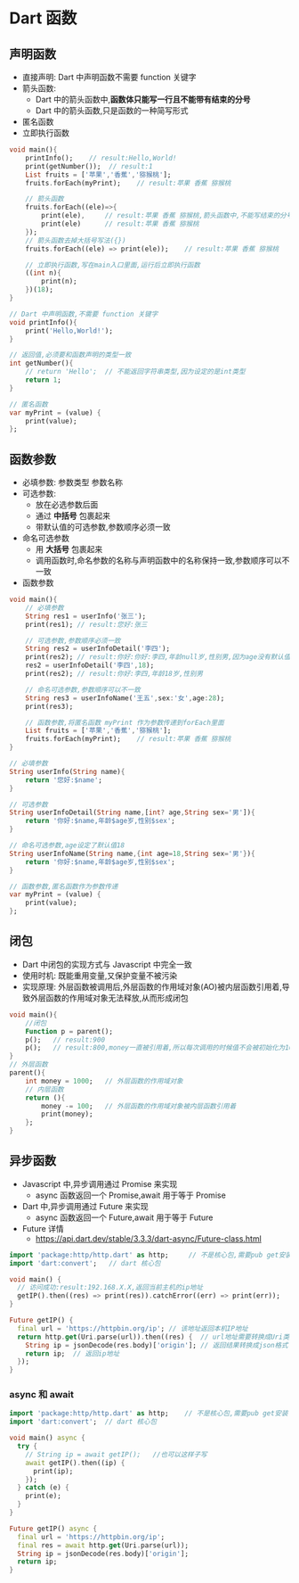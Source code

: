 # Dart 函数

## 声明函数

- 直接声明: Dart 中声明函数不需要 function 关键字
- 箭头函数:
  - Dart 中的箭头函数中,**函数体只能写一行且不能带有结束的分号**
  - Dart 中的箭头函数,只是函数的一种简写形式
- 匿名函数
- 立即执行函数

```dart
void main(){
    printInfo();    // result:Hello,World!
    print(getNumber());  // result:1
    List fruits = ['苹果','香蕉','猕猴桃'];
    fruits.forEach(myPrint);    // result:苹果 香蕉 猕猴桃

    // 箭头函数
    fruits.forEach((ele)=>{
        print(ele),     // result:苹果 香蕉 猕猴桃,箭头函数中,不能写结束的分号(;)
        print(ele)      // result:苹果 香蕉 猕猴桃
    });
    // 箭头函数去掉大括号写法({})
    fruits.forEach((ele) => print(ele));    // result:苹果 香蕉 猕猴桃

    // 立即执行函数,写在main入口里面,运行后立即执行函数
    ((int n){
        print(n);
    })(18);
}

// Dart 中声明函数,不需要 function 关键字
void printInfo(){
    print('Hello,World!');
}

// 返回值,必须要和函数声明的类型一致
int getNumber(){
    // return 'Hello';  // 不能返回字符串类型,因为设定的是int类型
    return 1;
}

// 匿名函数
var myPrint = (value) {
    print(value);
};


```

## 函数参数

- 必填参数: 参数类型 参数名称
- 可选参数:
  - 放在必选参数后面
  - 通过 **中括号** 包裹起来
  - 带默认值的可选参数,参数顺序必须一致
- 命名可选参数
  - 用 **大括号** 包裹起来
  - 调用函数时,命名参数的名称与声明函数中的名称保持一致,参数顺序可以不一致
- 函数参数

```dart
void main(){
    // 必填参数
    String res1 = userInfo('张三');
    print(res1); // result:您好:张三

    // 可选参数,参数顺序必须一致
    String res2 = userInfoDetail('李四');
    print(res2); // result:你好:你好:李四,年龄null岁,性别男,因为age没有默认值,所以为null
    res2 = userInfoDetail('李四',18);
    print(res2); // result:你好:李四,年龄18岁,性别男

    // 命名可选参数,参数顺序可以不一致
    String res3 = userInfoName('王五',sex:'女',age:28);
    print(res3);

    // 函数参数,将匿名函数 myPrint 作为参数传递到forEach里面
    List fruits = ['苹果','香蕉','猕猴桃'];
    fruits.forEach(myPrint);    // result:苹果 香蕉 猕猴桃
}

// 必填参数
String userInfo(String name){
    return '您好:$name';
}

// 可选参数
String userInfoDetail(String name,[int? age,String sex='男']){
    return '你好:$name,年龄$age岁,性别$sex';
}

// 命名可选参数,age设定了默认值18
String userInfoName(String name,{int age=18,String sex='男'}){
    return '你好:$name,年龄$age岁,性别$sex';
}

// 函数参数,匿名函数作为参数传递
var myPrint = (value) {
    print(value);
};
```

## 闭包

- Dart 中闭包的实现方式与 Javascript 中完全一致
- 使用时机: 既能重用变量,又保护变量不被污染
- 实现原理: 外层函数被调用后,外层函数的作用域对象(AO)被内层函数引用着,导致外层函数的作用域对象无法释放,从而形成闭包

```dart
void main(){
    //闭包
    Function p = parent();
    p();   // result:900
    p();   // result:800,money一直被引用着,所以每次调用的时候值不会被初始化为1000
}
// 外层函数
parent(){
    int money = 1000;   // 外层函数的作用域对象
    // 内层函数
    return (){
        money -= 100;   // 外层函数的作用域对象被内层函数引用着
        print(money);
    };
}
```

## 异步函数

- Javascript 中,异步调用通过 Promise 来实现
  - async 函数返回一个 Promise,await 用于等于 Promise
- Dart 中,异步调用通过 Future 来实现
  - async 函数返回一个 Future,await 用于等于 Future
- Future 详情
  - https://api.dart.dev/stable/3.3.3/dart-async/Future-class.html

```dart
import 'package:http/http.dart' as http;     // 不是核心包,需要pub get安装
import 'dart:convert';   // dart 核心包

void main() {
  // 访问成功:result:192.168.X.X,返回当前主机的ip地址
  getIP().then((res) => print(res)).catchError((err) => print(err));
}

Future getIP() {
  final url = 'https://httpbin.org/ip'; // 该地址返回本机IP地址
  return http.get(Uri.parse(url)).then((res) {  // url地址需要转换成Uri类型
    String ip = jsonDecode(res.body)['origin']; // 返回结果转换成json格式
    return ip;  // 返回ip地址
  });
}
```

### async 和 await

```dart
import 'package:http/http.dart' as http;    // 不是核心包,需要pub get安装
import 'dart:convert';  // dart 核心包

void main() async {
  try {
    // String ip = await getIP();   //也可以这样子写
    await getIP().then((ip) {
      print(ip);
    });
  } catch (e) {
    print(e);
  }
}

Future getIP() async {
  final url = 'https://httpbin.org/ip';
  final res = await http.get(Uri.parse(url));
  String ip = jsonDecode(res.body)['origin'];
  return ip;
}

```
